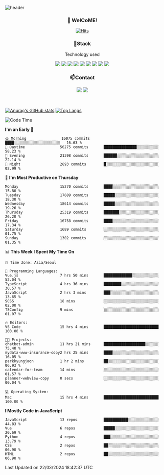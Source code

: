 ![header](https://capsule-render.vercel.app/api?type=waving&color=gradient&height=200&text=Kyungjoon&fontAlign=70&fontAlignY=40&animation=twinkling)

<h3 align="center">👋 WelCoME!</h3>

<div align=center>
  
[![Hits](https://hits.seeyoufarm.com/api/count/incr/badge.svg?url=https%3A%2F%2Fgithub.com%2Fuvula6921&count_bg=%2322BAC9&title_bg=%23827F7F&icon=iconify.svg&icon_color=%2325A27F&title=visits&edge_flat=false)](https://hits.seeyoufarm.com)
  
</div>
<h3 align="center">📌Stack</h3>
<p align="center">Technology used</p>
<div align="center"><img src="https://img.shields.io/badge/HTML5-E34F26?style=flat-square&logo=HTML5&logoColor=white"></img> <img src="https://img.shields.io/badge/CSS3-0A84FF?style=flat-square&logo=CSS3&logoColor=white"></img> <img src="https://img.shields.io/badge/JavaScript-FFCD11?style=flat-square&logo=JavaScript&logoColor=white"></img> <img src="https://img.shields.io/badge/React-00BCF6?style=flat-square&logo=React&logoColor=white"></img> <img src="https://img.shields.io/badge/jQuery-3655FF?style=flat-square&logo=jQuery&logoColor=white"></img> <img src="https://img.shields.io/badge/Ruby-E0115F?style=flat-square&logo=Ruby&logoColor=white"></img> <img src="https://img.shields.io/badge/Python-4B8BBE?style=flat-square&logo=Python&logoColor=white"></img> <img src="https://img.shields.io/badge/Vue-4FC08D?style=flat-square&logo=Vue.js&logoColor=white"></img> <img src="https://img.shields.io/badge/Nuxt-00DC82?style=flat-square&logo=Nuxt.js&logoColor=white"></img></div>

<h3 align="center">📫Contact</h3>
<div align="center"><a href="https://velog.io/@uvula6921/"><img src="https://img.shields.io/badge/Blog-20c997?style=flat-square&logo=V&logoColor=white"/></a> <a href="pkj6921@gmail.com"><img src="https://img.shields.io/badge/Gmail-EA4335?style=flat-square&logo=Gmail&logoColor=white"/></a></div>
<br>
<br>

[![Anurag's GitHub stats](https://github-readme-stats.vercel.app/api?username=uvula6921&hide=stars,issues&show_icons=true&count_private=true&theme=tokyonight)](https://github.com/anuraghazra/github-readme-stats)
[![Top Langs](https://github-readme-stats.vercel.app/api/top-langs/?username=uvula6921&hide=css,jupyter%20notebook,html&exclude_repo=uvula6921,uvula6921.github.io&layout=compact&langs_count=8)](https://github.com/anuraghazra/github-readme-stats)

<!--START_SECTION:waka-->
![Code Time](http://img.shields.io/badge/Code%20Time-2%2C162%20hrs%2048%20mins-blue)

**I'm an Early 🐤** 

```text
🌞 Morning                16075 commits       ████░░░░░░░░░░░░░░░░░░░░░   16.63 % 
🌆 Daytime                56275 commits       ███████████████░░░░░░░░░░   58.23 % 
🌃 Evening                21398 commits       ██████░░░░░░░░░░░░░░░░░░░   22.14 % 
🌙 Night                  2893 commits        █░░░░░░░░░░░░░░░░░░░░░░░░   02.99 % 
```
📅 **I'm Most Productive on Thursday** 

```text
Monday                   15270 commits       ████░░░░░░░░░░░░░░░░░░░░░   15.80 % 
Tuesday                  17689 commits       █████░░░░░░░░░░░░░░░░░░░░   18.30 % 
Wednesday                18614 commits       █████░░░░░░░░░░░░░░░░░░░░   19.26 % 
Thursday                 25319 commits       ███████░░░░░░░░░░░░░░░░░░   26.20 % 
Friday                   16758 commits       ████░░░░░░░░░░░░░░░░░░░░░   17.34 % 
Saturday                 1689 commits        ░░░░░░░░░░░░░░░░░░░░░░░░░   01.75 % 
Sunday                   1302 commits        ░░░░░░░░░░░░░░░░░░░░░░░░░   01.35 % 
```


📊 **This Week I Spent My Time On** 

```text
🕑︎ Time Zone: Asia/Seoul

💬 Programming Languages: 
Vue.js                   7 hrs 50 mins       █████████████░░░░░░░░░░░░   52.04 % 
TypeScript               4 hrs 36 mins       ████████░░░░░░░░░░░░░░░░░   30.57 % 
JavaScript               2 hrs 3 mins        ███░░░░░░░░░░░░░░░░░░░░░░   13.65 % 
SCSS                     18 mins             ░░░░░░░░░░░░░░░░░░░░░░░░░   02.00 % 
TSConfig                 9 mins              ░░░░░░░░░░░░░░░░░░░░░░░░░   01.07 % 

🔥 Editors: 
VS Code                  15 hrs 4 mins       █████████████████████████   100.00 % 

🐱‍💻 Projects: 
chatbot-admin            11 hrs 21 mins      ███████████████████░░░░░░   75.40 % 
mydata-www-insurance-copy2 hrs 25 mins       ████░░░░░░░░░░░░░░░░░░░░░   16.05 % 
parkkyungjoon            1 hr 2 mins         ██░░░░░░░░░░░░░░░░░░░░░░░   06.93 % 
calendar-for-team        14 mins             ░░░░░░░░░░░░░░░░░░░░░░░░░   01.57 % 
planner-webview-copy     0 secs              ░░░░░░░░░░░░░░░░░░░░░░░░░   00.04 % 

💻 Operating System: 
Mac                      15 hrs 4 mins       █████████████████████████   100.00 % 
```

**I Mostly Code in JavaScript** 

```text
JavaScript               13 repos            ███████████░░░░░░░░░░░░░░   44.83 % 
Vue                      6 repos             █████░░░░░░░░░░░░░░░░░░░░   20.69 % 
Python                   4 repos             ███░░░░░░░░░░░░░░░░░░░░░░   13.79 % 
CSS                      2 repos             ██░░░░░░░░░░░░░░░░░░░░░░░   06.90 % 
HTML                     2 repos             ██░░░░░░░░░░░░░░░░░░░░░░░   06.90 % 
```




 Last Updated on 22/03/2024 18:42:37 UTC
<!--END_SECTION:waka-->

